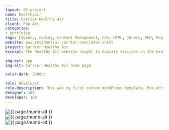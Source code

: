 ```yaml
---
layout: 02-project
name: healthyair
title: Carrier Healthy Air
client: Pop Art
categories:
- portfolio
tags: [Agency, Coding, Content Management, CSS, HTML, jQuery, PHP, Pop Art, Wordpress]
website: www.residential.carrier.com/index.shtml
project: Carrier Healthy Air
excerpt: The Healthy Air website sought to educate visitors on the health benefits of a cleaner home.

img-ext: jpg
img-alt: Carrier Healthy Air home page

color-dark: 3398cc

role: Developer
role-description: This was my first custom WordPress template. Pop Art provided the design, and I provided a custom theme and admin pages. The template build required a quick turnaround, 5 days, because of late design deliverables. Despite working until 5am a couple of nights, or maybe because of, I was able to deliver the product on time and finished.
designer: 100
developer: 100
---
```


<div class="row row--three thumbs block--large">
  <div class="group group--one--gutter thumb">
    <div class="item">
      <img src="/images/portfolio/{{ page.name }}/{{ page.name }}-01.{{ page.img-ext }}" alt="{{ page.thumb-alt }}" class="item-image">
    </div>
  </div>
  <div class="group group--one--gutter thumb">
    <div class="item">
      <img src="/images/portfolio/{{ page.name }}/{{ page.name }}-02.{{ page.img-ext }}" alt="{{ page.thumb-alt }}" class="item-image">
    </div>
  </div>
  <div class="group group--one--gutter thumb">
    <div class="item">
      <img src="/images/portfolio/{{ page.name }}/{{ page.name }}-03.{{ page.img-ext }}" alt="{{ page.thumb-alt }}" class="item-image">
    </div>
  </div>
</div>
